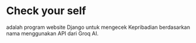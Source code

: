 # Check your self

adalah program website Django untuk mengecek Kepribadian berdasarkan nama menggunakan API dari Groq AI.
